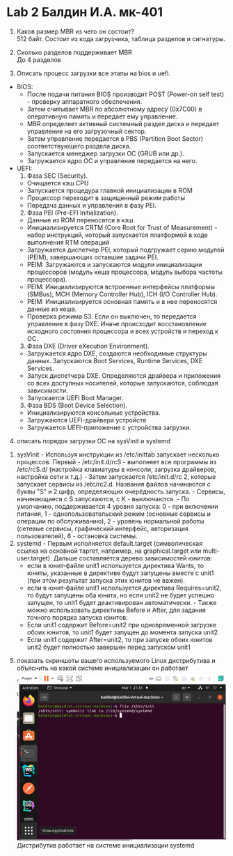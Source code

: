 # Lab 2 Балдин И.А. мк-401
1. Каков размер MBR из чего он состоит?
 <br>512 байт. Состоит из кода загрузчика, таблица разделов и сигнатуры.

2. Сколько разделов поддерживает MBR
<br> До 4 разделов

3. Описать процесс загрузки все этапы на bios и uefi.
  - BIOS:
    - После подачи питания BIOS производит POST (Power-on self test) - проверку аппаратного обеспечения.
    - Затем считывает MBR по абсолютному адресу (0x7C00) в оперативную память и передает ему управление.
    - MBR определяет активный системный раздел диска и передает управление на его загрузочный сектор.
    - Затем управление передается в PBS (Partition Boot Sector) соответствующего раздела диска.
    - Запускается менеджер загрузки ОС (GRUB или др.).
    - Загружается ядро ОС и управление передается на него.
  - UEFI:
    1) Фаза SEC (Security).
      - Очищается кэш CPU
      - Запускается процедура главной инициализации в ROM
      - Процессор переходит в защищенный режим работы
      - Передача данных и управления в фазу PEI.
    2) Фаза PEI (Pre-EFI Initialization).
      - Данные из ROM переносятся в кэш
      - Инициализируется CRTM (Core Root for Trust of Measurement) - набор инструкций, который запускается платформой в ходе выполнения RTM операций
      - Загружается диспетчер PEI, который подгружает серию модулей (PEIM), завершающих оставшие задачи PEI.
      - PEIM: Загружаются и запускаются модули инициализации процессоров (модуль кеша процессора, модуль выбора частоты процессора).
      - PEIM: Инициализируются встроенные интерфейсы платформы (SMBus), MCH (Memory Controller Hub), ICH (I/O Controller Hub).
      - PEIM: Инициализируется основная память и в нее переносятся данные из кеша.
      - Проверка режима S3. Если он выключен, то передается управление в фазу DXE. Иначе происходит восстановление исходного состояния процессора и всех устройств и переход к ОС.
    3) Фаза DXE (Driver eXecution Environment).
      - Загружается ядро DXE, создаются необходимые структуры данных. Запускаются Boot Services, Runtime Services, DXE Services.
      - Запуск диспетчера DXE. Определяются драйвера и приложения со всех доступных носителей, которые запускаются, соблюдая зависимости.
      - Запускается UEFI Boot Manager.
    3) Фаза BDS (Boot Device Selection).
      - Инициализируются консольные устройства.
      - Загружаются UEFI-драйвера устройств
      - Загружается UEFI-приложение с устройства загрузки.
      
 4. описать порядок загрузки ОС на sysVinit и systemd
  1) sysVinit
    - Используя инструкции из /etc/inittab запускает несколько процессов. Первый - /etc/init.d/rcS - выполняет все программы из /etc/rcS.d/ (настройка клавиатуры в консоли, загрузка драйверов, настройка сети и т.д.)
    - Затем запускается /etc/init.d/rc 2, которые запускает сервисы из /etc/rc2.d. Названия файлов начинаются с буквы "S" и 2 цифр, определяющих очерёдность запуска.
    - Сервисы, начинающиеся с S запускаются, с K - выключаются.
    - По умолчанию, поддерживается 4 уровня запуска: 0 - при включении питания, 1 - однопользовательский режим (основные сервисы и операции по обслуживанию), 2 - уровень нормальной работы (сетевые сервисы, графический интерфейс, авторизация пользователей), 6 - остановка системы.
  2) systemd
    - Первым исполняется default.target (символическая ссылка на основной таргет, например, на graphical.target или multi-user.target). Дальше составляется дерево зависимостей юнитов:
      - если в юнит-файле unit1 используется директива Wants, то юниты, указанные в директиве будут запущены вместе с unit1 (при этом результат запуска этих юнитов не важен).
      - если в юнит-файле unit1 используется директива Requires=unit2, то будут запущены оба юнита, но если unit2 не будет успешно запущен, то unit1 будет деактивирован автоматически.
    - Также можно использовать директивы Before и After, для задания точного порядка запуска юнитов:
      - Если unit1 содержит Before=unit2 при одновременной загрузке обоих юнитов, то unit1 будет запущен до момента запуска unit2
      - Если unit1 содержит After=unit2, то при запуске обоих юнитов unit2 будет полностью завершен перед запуском unit1

5. показать скриншоты вашего используемого Linux дистрибутива и объяснить на какой системе инициализации он работает
<br> ![Screenshot](lab2.png)
<br> Дистрибутив работает на системе инициализации systemd
